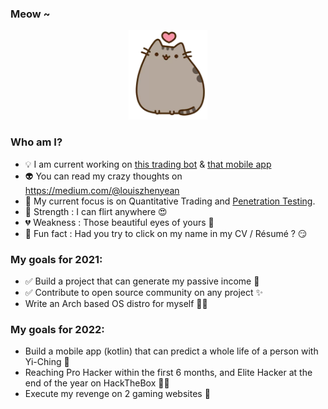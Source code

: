 ### Meow ~

<p align="center">
  <img src="kitten.png">
</p>

### Who am I?

- 💡 I am current working on [this trading bot](https://github.com/zyairelai/futures-hero) & [that mobile app](https://github.com/zyairelai/ching-chong-calculator)
- 👽 You can read my crazy thoughts on https://medium.com/@louiszhenyean 
- 🦄 My current focus is on Quantitative Trading and [Penetration Testing](https://app.hackthebox.com/profile/223593). 
- 💪 Strength : I can flirt anywhere 😍
- 💔 Weakness : Those beautiful eyes of yours 🥺
- 🤔 Fun fact : Had you try to click on my name in my CV / Résumé ? 😏

### My goals for 2021:
- ✅ Build a project that can generate my passive income 🚀
- ✅ Contribute to open source community on any project ✨
- Write an Arch based OS distro for myself 👨‍💻

### My goals for 2022:
- Build a mobile app (kotlin) that can predict a whole life of a person with Yi-Ching 🔮
- Reaching Pro Hacker within the first 6 months, and Elite Hacker at the end of the year on HackTheBox  👨‍💻
- Execute my revenge on 2 gaming websites 👿
